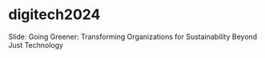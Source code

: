 # digitech2024
Slide: Going Greener: Transforming Organizations for Sustainability Beyond Just Technology
